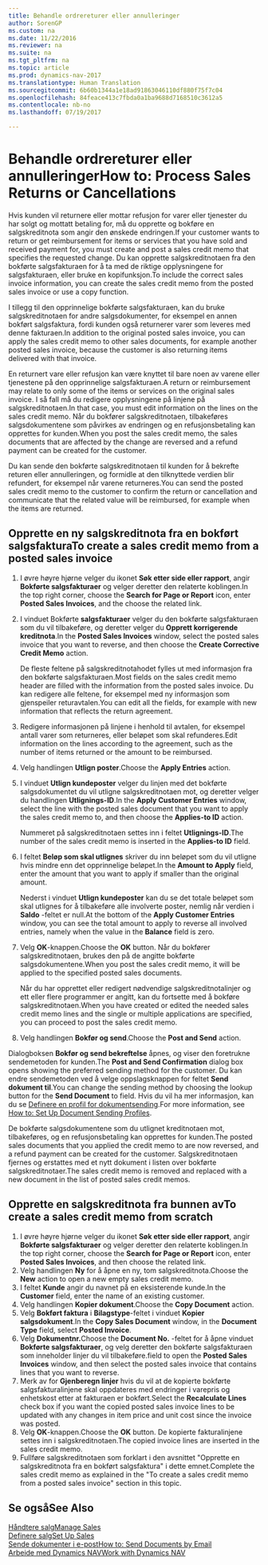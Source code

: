 ```yaml
---
title: Behandle ordrereturer eller annulleringer
author: SorenGP
ms.custom: na
ms.date: 11/22/2016
ms.reviewer: na
ms.suite: na
ms.tgt_pltfrm: na
ms.topic: article
ms.prod: dynamics-nav-2017
ms.translationtype: Human Translation
ms.sourcegitcommit: 6b60b1344a1e18ad91863046110df880f75f7c04
ms.openlocfilehash: 84feace413c7fbda0a1ba9688d7168510c3612a5
ms.contentlocale: nb-no
ms.lasthandoff: 07/19/2017

---
```


# <a name="how-to-process-sales-returns-or-cancellations"></a><span data-ttu-id="0ccfa-102">Behandle ordrereturer eller annulleringer</span><span class="sxs-lookup"><span data-stu-id="0ccfa-102">How to: Process Sales Returns or Cancellations</span></span>
<span data-ttu-id="0ccfa-103">Hvis kunden vil returnere eller mottar refusjon for varer eller tjenester du har solgt og mottatt betaling for, må du opprette og bokføre en salgskreditnota som angir den ønskede endringen.</span><span class="sxs-lookup"><span data-stu-id="0ccfa-103">If your customer wants to return or get reimbursement for items or services that you have sold and received payment for, you must create and post a sales credit memo that specifies the requested change.</span></span> <span data-ttu-id="0ccfa-104">Du kan opprette salgskreditnotaen fra den bokførte salgsfakturaen for å ta med de riktige opplysningene for salgsfakturaen, eller bruke en kopifunksjon.</span><span class="sxs-lookup"><span data-stu-id="0ccfa-104">To include the correct sales invoice information, you can create the sales credit memo from the posted sales invoice or use a copy function.</span></span>

<span data-ttu-id="0ccfa-105">I tillegg til den opprinnelige bokførte salgsfakturaen, kan du bruke salgskreditnotaen for andre salgsdokumenter, for eksempel en annen bokført salgsfaktura, fordi kunden også returnerer varer som leveres med denne fakturaen.</span><span class="sxs-lookup"><span data-stu-id="0ccfa-105">In addition to the original posted sales invoice, you can apply the sales credit memo to other sales documents, for example another posted sales invoice, because the customer is also returning items delivered with that invoice.</span></span>

<span data-ttu-id="0ccfa-106">En returnert vare eller refusjon kan være knyttet til bare noen av varene eller tjenestene på den opprinnelige salgsfakturaen.</span><span class="sxs-lookup"><span data-stu-id="0ccfa-106">A return or reimbursement may relate to only some of the items or services on the original sales invoice.</span></span> <span data-ttu-id="0ccfa-107">I så fall må du redigere opplysningene på linjene på salgskreditnotaen.</span><span class="sxs-lookup"><span data-stu-id="0ccfa-107">In that case, you must edit information on the lines on the sales credit memo.</span></span> <span data-ttu-id="0ccfa-108">Når du bokfører salgskreditnotaen, tilbakeføres salgsdokumentene som påvirkes av endringen og en refusjonsbetaling kan opprettes for kunden.</span><span class="sxs-lookup"><span data-stu-id="0ccfa-108">When you post the sales credit memo, the sales documents that are affected by the change are reversed and a refund payment can be created for the customer.</span></span>

<span data-ttu-id="0ccfa-109">Du kan sende den bokførte salgskreditnotaen til kunden for å bekrefte returen eller annulleringen, og formidle at den tilknyttede verdien blir refundert, for eksempel når varene returneres.</span><span class="sxs-lookup"><span data-stu-id="0ccfa-109">You can send the posted sales credit memo to the customer to confirm the return or cancellation and communicate that the related value will be reimbursed, for example when the items are returned.</span></span>

## <a name="to-create-a-sales-credit-memo-from-a-posted-sales-invoice"></a><span data-ttu-id="0ccfa-110">Opprette en ny salgskreditnota fra en bokført salgsfaktura</span><span class="sxs-lookup"><span data-stu-id="0ccfa-110">To create a sales credit memo from a posted sales invoice</span></span>
1. <span data-ttu-id="0ccfa-111">I øvre høyre hjørne velger du ikonet **Søk etter side eller rapport**, angir **Bokførte salgsfakturaer** og velger deretter den relaterte koblingen.</span><span class="sxs-lookup"><span data-stu-id="0ccfa-111">In the top right corner, choose the **Search for Page or Report** icon, enter **Posted Sales Invoices**, and the choose the related link.</span></span>  
2. <span data-ttu-id="0ccfa-112">I vinduet Bokførte **salgsfakturaer** velger du den bokførte salgsfakturaen som du vil tilbakeføre, og deretter velger du **Opprett korrigerende kreditnota**.</span><span class="sxs-lookup"><span data-stu-id="0ccfa-112">In the **Posted Sales Invoices** window, select the posted sales invoice that you want to reverse, and then choose the **Create Corrective Credit Memo** action.</span></span>

    <span data-ttu-id="0ccfa-113">De fleste feltene på salgskreditnotahodet fylles ut med informasjon fra den bokførte salgsfakturaen.</span><span class="sxs-lookup"><span data-stu-id="0ccfa-113">Most fields on the sales credit memo header are filled with the information from the posted sales invoice.</span></span> <span data-ttu-id="0ccfa-114">Du kan redigere alle feltene, for eksempel med ny informasjon som gjenspeiler returavtalen.</span><span class="sxs-lookup"><span data-stu-id="0ccfa-114">You can edit all the fields, for example with new information that reflects the return agreement.</span></span>
3. <span data-ttu-id="0ccfa-115">Redigere informasjonen på linjene i henhold til avtalen, for eksempel antall varer som returneres, eller beløpet som skal refunderes.</span><span class="sxs-lookup"><span data-stu-id="0ccfa-115">Edit information on the lines according to the agreement, such as the number of items returned or the amount to be reimbursed.</span></span>
4. <span data-ttu-id="0ccfa-116">Velg handlingen **Utlign poster**.</span><span class="sxs-lookup"><span data-stu-id="0ccfa-116">Choose the **Apply Entries** action.</span></span>
5. <span data-ttu-id="0ccfa-117">I vinduet **Utlign kundeposter** velger du linjen med det bokførte salgsdokumentet du vil utligne salgskreditnotaen mot, og deretter velger du handlingen **Utlignings-ID**.</span><span class="sxs-lookup"><span data-stu-id="0ccfa-117">In the **Apply Customer Entries** window, select the line with the posted sales document that you want to apply the sales credit memo to, and then choose the **Applies-to ID** action.</span></span>

    <span data-ttu-id="0ccfa-118">Nummeret på salgskreditnotaen settes inn i feltet **Utlignings-ID**.</span><span class="sxs-lookup"><span data-stu-id="0ccfa-118">The number of the sales credit memo is inserted in the **Applies-to ID** field.</span></span>  
6. <span data-ttu-id="0ccfa-119">I feltet **Beløp som skal utlignes** skriver du inn beløpet som du vil utligne hvis mindre enn det opprinnelige beløpet.</span><span class="sxs-lookup"><span data-stu-id="0ccfa-119">In the **Amount to Apply** field, enter the amount that you want to apply if smaller than the original amount.</span></span>

    <span data-ttu-id="0ccfa-120">Nederst i vinduet **Utlign kundeposter** kan du se det totale beløpet som skal utlignes for å tilbakeføre alle involverte poster, nemlig når verdien i **Saldo** -feltet er null.</span><span class="sxs-lookup"><span data-stu-id="0ccfa-120">At the bottom of the **Apply Customer Entries** window, you can see the total amount to apply to reverse all involved entries, namely when the value in the **Balance** field is zero.</span></span>  
7. <span data-ttu-id="0ccfa-121">Velg **OK**-knappen.</span><span class="sxs-lookup"><span data-stu-id="0ccfa-121">Choose the **OK** button.</span></span> <span data-ttu-id="0ccfa-122">Når du bokfører salgskreditnotaen, brukes den på de angitte bokførte salgsdokumentene.</span><span class="sxs-lookup"><span data-stu-id="0ccfa-122">When you post the sales credit memo, it will be applied to the specified posted sales documents.</span></span>

    <span data-ttu-id="0ccfa-123">Når du har opprettet eller redigert nødvendige salgskreditnotalinjer og ett eller flere programmer er angitt, kan du fortsette med å bokføre salgskreditnotaen.</span><span class="sxs-lookup"><span data-stu-id="0ccfa-123">When you have created or edited the needed sales credit memo lines and the single or multiple applications are specified, you can proceed to post the sales credit memo.</span></span>
8. <span data-ttu-id="0ccfa-124">Velg handlingen **Bokfør og send**.</span><span class="sxs-lookup"><span data-stu-id="0ccfa-124">Choose the **Post and Send** action.</span></span>

<span data-ttu-id="0ccfa-125">Dialogboksen **Bokfør og send bekreftelse** åpnes, og viser den foretrukne sendemetoden for kunden.</span><span class="sxs-lookup"><span data-stu-id="0ccfa-125">The **Post and Send Confirmation** dialog box opens showing the preferred sending method for the customer.</span></span> <span data-ttu-id="0ccfa-126">Du kan endre sendemetoden ved å velge oppslagsknappen for feltet **Send dokument til**.</span><span class="sxs-lookup"><span data-stu-id="0ccfa-126">You can change the sending method by choosing the lookup button for the **Send Document** to field.</span></span> <span data-ttu-id="0ccfa-127">Hvis du vil ha mer informasjon, kan du se [Definere en profil for dokumentsending](sales-how-setup-document-send-profiles.md).</span><span class="sxs-lookup"><span data-stu-id="0ccfa-127">For more information, see [How to: Set Up Document Sending Profiles](sales-how-setup-document-send-profiles.md).</span></span>

<span data-ttu-id="0ccfa-128">De bokførte salgsdokumentene som du utlignet kreditnotaen mot, tilbakeføres, og en refusjonsbetaling kan opprettes for kunden.</span><span class="sxs-lookup"><span data-stu-id="0ccfa-128">The posted sales documents that you applied the credit memo to are now reversed, and a refund payment can be created for the customer.</span></span> <span data-ttu-id="0ccfa-129">Salgskreditnotaen fjernes og erstattes med et nytt dokument i listen over bokførte salgskreditnotaer.</span><span class="sxs-lookup"><span data-stu-id="0ccfa-129">The sales credit memo is removed and replaced with a new document in the list of posted sales credit memos.</span></span>

## <a name="to-create-a-sales-credit-memo-from-scratch"></a><span data-ttu-id="0ccfa-130">Opprette en salgskreditnota fra bunnen av</span><span class="sxs-lookup"><span data-stu-id="0ccfa-130">To create a sales credit memo from scratch</span></span>
1. <span data-ttu-id="0ccfa-131">I øvre høyre hjørne velger du ikonet **Søk etter side eller rapport**, angir **Bokførte salgsfakturaer** og velger deretter den relaterte koblingen.</span><span class="sxs-lookup"><span data-stu-id="0ccfa-131">In the top right corner, choose the **Search for Page or Report** icon, enter **Posted Sales Invoices**, and then choose the related link.</span></span>
2. <span data-ttu-id="0ccfa-132">Velg handlingen **Ny** for å åpne en ny, tom salgskreditnota.</span><span class="sxs-lookup"><span data-stu-id="0ccfa-132">Choose the **New** action to open a new empty sales credit memo.</span></span>
3. <span data-ttu-id="0ccfa-133">I feltet **Kunde** angir du navnet på en eksisterende kunde.</span><span class="sxs-lookup"><span data-stu-id="0ccfa-133">In the **Customer** field, enter the name of an existing customer.</span></span>
4. <span data-ttu-id="0ccfa-134">Velg handlingen **Kopier dokument**.</span><span class="sxs-lookup"><span data-stu-id="0ccfa-134">Choose the **Copy Document** action.</span></span>
5. <span data-ttu-id="0ccfa-135">Velg **Bokført faktura** i **Bilagstype**-feltet i vinduet **Kopier salgsdokument**.</span><span class="sxs-lookup"><span data-stu-id="0ccfa-135">In the **Copy Sales Document** window, in the **Document Type** field, select **Posted Invoice**.</span></span>
6. <span data-ttu-id="0ccfa-136">Velg **Dokumentnr.**</span><span class="sxs-lookup"><span data-stu-id="0ccfa-136">Choose the **Document No.**</span></span> <span data-ttu-id="0ccfa-137">-feltet for å åpne vinduet **Bokførte salgsfakturaer**, og velg deretter den bokførte salgsfakturaen som inneholder linjer du vil tilbakeføre.</span><span class="sxs-lookup"><span data-stu-id="0ccfa-137">field to open the **Posted Sales Invoices** window, and then select the posted sales invoice that contains lines that you want to reverse.</span></span>
7. <span data-ttu-id="0ccfa-138">Merk av for  **Gjenberegn linjer**  hvis du vil at de kopierte bokførte salgsfakturalinjene skal oppdateres med endringer i varepris og enhetskost etter at fakturaen er bokført.</span><span class="sxs-lookup"><span data-stu-id="0ccfa-138">Select the **Recalculate Lines** check box if you want the copied posted sales invoice lines to be updated with any changes in item price and unit cost since the invoice was posted.</span></span>
8. <span data-ttu-id="0ccfa-139">Velg **OK**-knappen.</span><span class="sxs-lookup"><span data-stu-id="0ccfa-139">Choose the **OK** button.</span></span> <span data-ttu-id="0ccfa-140">De kopierte fakturalinjene settes inn i salgskreditnotaen.</span><span class="sxs-lookup"><span data-stu-id="0ccfa-140">The copied invoice lines are inserted in the sales credit memo.</span></span>
9. <span data-ttu-id="0ccfa-141">Fullføre salgskreditnotaen som forklart i den avsnittet "Opprette en salgskreditnota fra en bokført salgsfaktura" i dette emnet.</span><span class="sxs-lookup"><span data-stu-id="0ccfa-141">Complete the sales credit memo as explained in the "To create a sales credit memo from a posted sales invoice" section in this topic.</span></span>

## <a name="see-also"></a><span data-ttu-id="0ccfa-142">Se også</span><span class="sxs-lookup"><span data-stu-id="0ccfa-142">See Also</span></span>  
[<span data-ttu-id="0ccfa-143">Håndtere salg</span><span class="sxs-lookup"><span data-stu-id="0ccfa-143">Manage Sales</span></span>](sales-manage-sales.md)  
[<span data-ttu-id="0ccfa-144">Definere salg</span><span class="sxs-lookup"><span data-stu-id="0ccfa-144">Set Up Sales</span></span>](sales-setup-sales.md)  
[<span data-ttu-id="0ccfa-145">Sende dokumenter i e-post</span><span class="sxs-lookup"><span data-stu-id="0ccfa-145">How to: Send Documents by Email</span></span>](ui-how-send-documents-email.md)  
[<span data-ttu-id="0ccfa-146">Arbeide med Dynamics NAV</span><span class="sxs-lookup"><span data-stu-id="0ccfa-146">Work with Dynamics NAV</span></span>](ui-work-product.md)

